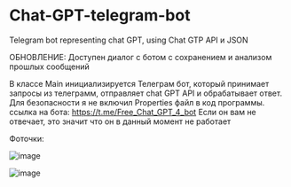 # Chat-GPT-telegram-bot
Telegram bot representing chat GPT, using Chat GTP API и JSON

ОБНОВЛЕНИЕ: Доступен диалог с ботом с сохранением и анализом прошлых сообщений

В классе Main инициализируется Телеграм бот, который принимает запросы из телеграмм, отправляет chat GPT API и обрабатывает ответ.
Для безопасности я не включил Properties файл в код программы.
ссылка на бота: https://t.me/Free_Chat_GPT_4_bot
Если он вам не отвечает, это значит что он в данный момент не работает

Фоточки:





![image](https://github.com/borisaushev/Chat-GPT-telegram-bot/assets/57569512/b222b429-ce0b-419f-8f07-aac96978c90d)

![image](https://github.com/borisaushev/Chat-GPT-telegram-bot/assets/57569512/7032d36c-7367-4aaa-9054-5ace59a04238)
